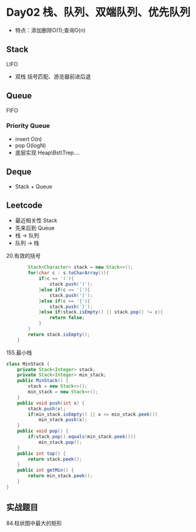 # Day02 栈、队列、双端队列、优先队列
- 特点：添加删除O(1);查询O(n)

## Stack
LIFO

- 双栈 括号匹配、游览器前进后退

## Queue
FIFO

### Priority Queue
- insert O(n)
- pop O(logN)
- 底层实现 Heap\Bst\Trep....

## Deque
- Stack + Queue

## Leetcode
- 最近相关性 Stack
- 先来后到 Queue
- 栈 -> 队列
- 队列 -> 栈

20.有效的括号
```Java
        Stack<Character> stack = new Stack<>();
        for(char c : s.toCharArray()){
            if(c == '('){
                stack.push(')');
            }else if(c == '['){
                stack.push(']');
            }else if(c == '{'){
                stack.push('}');
            }else if(stack.isEmpty() || stack.pop() != c){
                return false;
            }
        }
        return stack.isEmpty();
    }
```
155.最小栈
```java
class MinStack {
    private Stack<Integer> stack;
    private Stack<Integer> min_stack;
    public MinStack() {
        stack = new Stack<>();
        min_stack = new Stack<>();
    }
    public void push(int x) {
        stack.push(x);
        if(min_stack.isEmpty() || x <= min_stack.peek())
            min_stack.push(x);
    }
    public void pop() {
        if(stack.pop().equals(min_stack.peek()))
            min_stack.pop();
    }
    public int top() {
        return stack.peek();
    }
    public int getMin() {
        return min_stack.peek();
    }
}
```

## 实战题目
84.柱状图中最大的矩形
```java
``` 